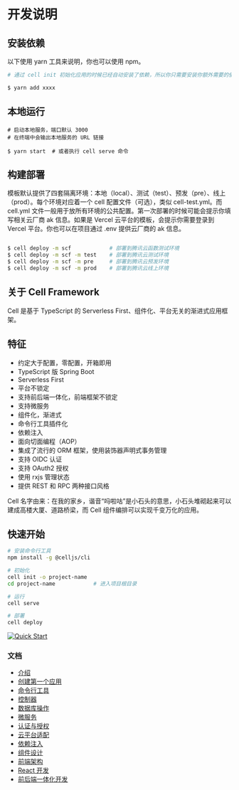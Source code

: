 # 开发说明

## 安装依赖

以下使用 yarn 工具来说明，你也可以使用 npm。

```bash
# 通过 cell init 初始化应用的时候已经自动安装了依赖，所以你只需要安装你额外需要的依赖即可

$ yarn add xxxx
```

## 本地运行

```shell
# 启动本地服务，端口默认 3000
# 在终端中会输出本地服务的 URL 链接

$ yarn start  # 或者执行 cell serve 命令
```

## 构建部署

模板默认提供了四套隔离环境：本地（local）、测试（test）、预发（pre）、线上（prod）。每个环境对应着一个 cell 配置文件（可选），类似 cell-test.yml。而 cell.yml 文件一般用于放所有环境的公共配置。第一次部署的时候可能会提示你填写相关云厂商 ak 信息。如果是 Vercel 云平台的模板，会提示你需要登录到 Vercel 平台。你也可以在项目通过 .env 提供云厂商的 ak 信息。

```bash

$ cell deploy -m scf            # 部署到腾讯云函数测试环境
$ cell deploy -m scf -m test    # 部署到腾讯云测试环境
$ cell deploy -m scf -m pre     # 部署到腾讯云预发环境
$ cell deploy -m scf -m prod    # 部署到腾讯云线上环境

```

## 关于 Cell Framework

Cell 是基于 TypeScript 的 Serverless First、组件化、平台无关的渐进式应用框架。

## 特征

-   约定大于配置，零配置，开箱即用
-   TypeScript 版 Spring Boot
-   Serverless First
-   平台不锁定
-   支持前后端一体化，前端框架不锁定
-   支持微服务
-   组件化，渐进式
-   命令行工具插件化
-   依赖注入
-   面向切面编程（AOP）
-   集成了流行的 ORM 框架，使用装饰器声明式事务管理
-   支持 OIDC 认证
-   支持 OAuth2 授权
-   使用 rxjs 管理状态
-   提供 REST 和 RPC 两种接口风格

Cell 名字由来：在我的家乡，谐音“吗啦咕”是小石头的意思，小石头堆砌起来可以建成高楼大厦、道路桥梁，而 Cell 组件编排可以实现千变万化的应用。

## 快速开始

```bash
# 安装命令行工具
npm install -g @celljs/cli

# 初始化
cell init -o project-name
cd project-name            # 进入项目根目录

# 运行
cell serve

# 部署
cell deploy
```

[![Quick Start](https://asciinema.org/a/474104.svg)](https://asciinema.org/a/474104?speed=2.5&autoplay=1)

### 文档

-   [介绍](https://cell.cellbang.com/guide/%E4%BB%8B%E7%BB%8D)
-   [创建第一个应用](https://cell.cellbang.com/guide/%E5%88%9B%E5%BB%BA%E7%AC%AC%E4%B8%80%E4%B8%AA%E5%BA%94%E7%94%A8)
-   [命令行工具](https://cell.cellbang.com/guide/%E5%91%BD%E4%BB%A4%E8%A1%8C%E5%B7%A5%E5%85%B7)
-   [控制器](https://cell.cellbang.com/guide/%E6%8E%A7%E5%88%B6%E5%99%A8)
-   [数据库操作](https://cell.cellbang.com/guide/%E6%95%B0%E6%8D%AE%E5%BA%93typeorm)
-   [微服务](https://cell.cellbang.com/dev/%E5%BE%AE%E6%9C%8D%E5%8A%A1)
-   [认证与授权](https://cell.cellbang.com/guide/%E8%AE%A4%E8%AF%81%E4%B8%8E%E6%8E%88%E6%9D%83)
-   [云平台适配](https://cell.cellbang.com/cloud/%E4%BA%91%E5%B9%B3%E5%8F%B0%E9%80%82%E9%85%8D)
-   [依赖注入](https://cell.cellbang.com/guide/%E4%BE%9D%E8%B5%96%E6%B3%A8%E5%85%A5)
-   [组件设计](https://cell.cellbang.com/guide/%E7%BB%84%E4%BB%B6%E8%AE%BE%E8%AE%A1)
-   [前端架构](https://cell.cellbang.com/guide/%E5%89%8D%E7%AB%AF%E6%9E%B6%E6%9E%84)
-   [React 开发](https://cell.cellbang.com/dev/react)
-   [前后端一体化开发](https://cell.cellbang.com/dev/%E5%89%8D%E5%90%8E%E7%AB%AF%E4%B8%80%E4%BD%93%E5%8C%96%E5%BC%80%E5%8F%91)
